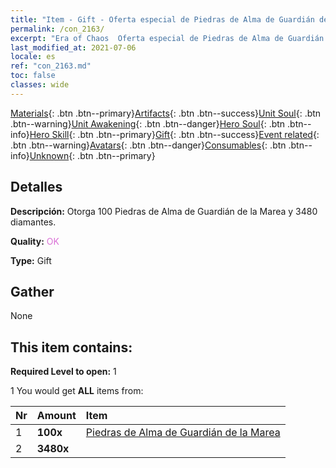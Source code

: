 ```yaml
---
title: "Item - Gift - Oferta especial de Piedras de Alma de Guardián de la Marea C"
permalink: /con_2163/
excerpt: "Era of Chaos  Oferta especial de Piedras de Alma de Guardián de la Marea C"
last_modified_at: 2021-07-06
locale: es
ref: "con_2163.md"
toc: false
classes: wide
---
```

 [Materials](/ItemsES/){: .btn .btn--primary}[Artifacts](/ItemsES/Artifacts/){: .btn .btn--success}[Unit Soul](/ItemsES/UnitSoul/){: .btn .btn--warning}[Unit Awakening](/ItemsES/UnitAwakening/){: .btn .btn--danger}[Hero Soul](/ItemsES/HeroSoul/){: .btn .btn--info}[Hero Skill](/ItemsES/HeroSkill/){: .btn .btn--primary}[Gift](/ItemsES/Gift/){: .btn .btn--success}[Event related](/ItemsES/Events/){: .btn .btn--warning}[Avatars](/ItemsES/Avatars/){: .btn .btn--danger}[Consumables](/ItemsES/Consumables/){: .btn .btn--info}[Unknown](/ItemsES/Unknown/){: .btn .btn--primary}

## Detalles
 **Descripción:** Otorga 100 Piedras de Alma de Guardián de la Marea y 3480 diamantes.

 **Quality:** <span style="color: #DA70D6">OK</span>

 **Type:** Gift

## Gather

  None

## This item contains:

 **Required Level to open:** 1

 1 You would get **ALL** items  from:

  | Nr | Amount |     Item    |
  |:---|:-------|:------------|
  | 1 |  **100x** | [Piedras de Alma de Guardián de la Marea](/ItemsES/unt_352/) |  | 
  | 2 |  **3480x** | <i class="fas fa-gem"/> |  | 
